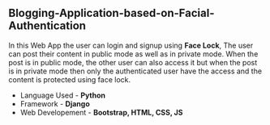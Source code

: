 ## Blogging-Application-based-on-Facial-Authentication

In this Web App the user can login and signup using
**Face Lock**, The user can post their content in public
mode as well as in private mode. When the post is in
public mode, the other user can also access it but
when the post is in private mode then only the
authenticated user have the access and the content is
protected using face lock.

- Language Used - **Python**
- Framework - **Django**
- Web Developement - **Bootstrap, HTML, CSS, JS**
